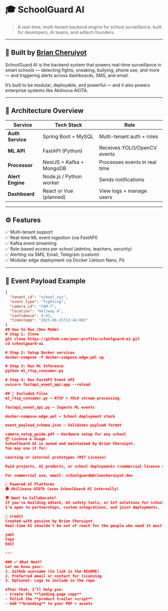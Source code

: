 # 🎓 SchoolGuard AI

> A real-time, multi-tenant backend engine for school surveillance, built for developers, AI teams, and edtech founders.

---

## 🔐 Built by [Brian Cheruiyot](https://github.com/your-profile)

SchoolGuard AI is the backend system that powers real-time surveillance in smart schools — detecting fights, sneaking, bullying, phone use, and more — and triggering alerts across dashboards, SMS, and email.

It’s built to be modular, deployable, and powerful — and it also powers enterprise systems like Akilinova AIOTA.

---

## 🧱 Architecture Overview

| Service            | Tech Stack                     | Role                         |
|--------------------|----------------------------------|-------------------------------|
| **Auth Service**   | Spring Boot + MySQL             | Multi-tenant auth + roles     |
| **ML API**         | FastAPI (Python)                | Receives YOLO/OpenCV events   |
| **Processor**      | NestJS + Kafka + MongoDB        | Processes events in real time |
| **Alert Engine**   | Node.js / Python worker         | Sends notifications           |
| **Dashboard**      | React or Vue (planned)          | View logs + manage users      |

---

## ⚙️ Features

✅ Multi-tenant support  
✅ Real-time ML event ingestion (via FastAPI)  
✅ Kafka event streaming  
✅ Role-based access per school (admins, teachers, security)  
✅ Alerting via SMS, Email, Telegram (custom)  
✅ Modular edge deployment via Docker (Jetson Nano, Pi)  

---

## 🔁 Event Payload Example

```json
{
  "tenant_id": "school_xyz",
  "event_type": "fighting",
  "camera_id": "CAM-7",
  "location": "Hallway A",
  "confidence": 0.92,
  "timestamp": "2025-06-25T12:44:00Z"
}
## How to Run (Dev Mode)
# Step 1: Clone
git clone https://github.com/your-profile/schoolguard-ai.git
cd schoolguard-ai

# Step 2: Setup Docker services
docker-compose -f docker-compose.edge.yml up

# Step 3: Run ML Inference
python ml_rtsp_consumer.py

# Step 4: Run FastAPI Event API
uvicorn fastapi_event_api:app --reload

## 📂 Included Files
ml_rtsp_consumer.py – RTSP + YOLO stream processing

fastapi_event_api.py – Ingests ML events

docker-compose.edge.yml – School deployment stack

event_payload_schema.json – Validates payload format

camera_setup_guide.pdf – Hardware setup for any school
📦 License & Usage
SchoolGuard AI is owned and maintained by Brian Cheruiyot.
You may use it for:

Learning or internal prototypes (MIT License)

Paid projects, AI products, or school deployments (commercial license required)

For commercial use, email: schoolguard@briancheruiyot.dev

🚀 Powered AI Platforms
🟢 Akilinova AIOTA (uses SchoolGuard AI internally)

🌍 Want to Collaborate?
If you're building edtech, AI safety tools, or IoT solutions for schools, let's connect.
I'm open to partnerships, custom integrations, and joint deployments.

🧠 Credit
Created with passion by Brian Cheruiyot.
Real-time AI shouldn't be out of reach for the people who need it most.

yaml
Copy
Edit

---

### ✅ What Next?
Let me know your:
1. GitHub username (to link in the README)
2. Preferred email or contact for licensing
3. Optional: Logo to include in the repo

After that, I’ll help you:
- Create the **landing page copy**
- Polish the **product trailer script**
- Add **branding** to your PDF + assets
